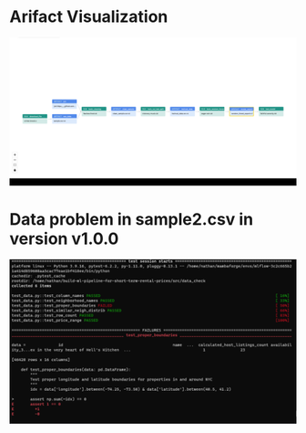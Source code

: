 # Arifact Visualization
![Best Performing Model Artifact](image.png)

# Data problem in sample2.csv in version v1.0.0
![Alt text](image-1.png)